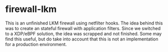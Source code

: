 # firewall-lkm

This is an unfinished LKM firewall using netfilter hooks. The idea behind this was to create an stateful firewall with application filters. Since we switched to a XDP/eBPF solution, the idea was scrapped and not finished. Some may find this useful, but do take into account that this is not an implementation for a production environment.